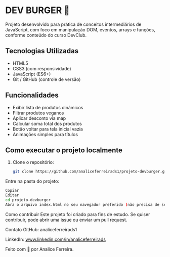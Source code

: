 # DEV BURGER 🍔

Projeto desenvolvido para prática de conceitos intermediários de JavaScript, com foco em manipulação DOM, eventos, arrays e funções, conforme conteúdo do curso DevClub.

## Tecnologias Utilizadas

- HTML5  
- CSS3 (com responsividade)  
- JavaScript (ES6+)  
- Git / GitHub (controle de versão)

## Funcionalidades

- Exibir lista de produtos dinâmicos  
- Filtrar produtos veganos  
- Aplicar desconto via map  
- Calcular soma total dos produtos  
- Botão voltar para tela inicial vazia  
- Animações simples para títulos  

## Como executar o projeto localmente

1. Clone o repositório:  
   ```bash
   git clone https://github.com/analiceferreirads1/projeto-devburger.git
Entre na pasta do projeto:

```bash
Copiar
Editar
cd projeto-devburger
Abra o arquivo index.html no seu navegador preferido (não precisa de servidor para este projeto).
```
Como contribuir
Este projeto foi criado para fins de estudo. Se quiser contribuir, pode abrir uma issue ou enviar um pull request.

Contato
GitHub: analiceferreirads1

LinkedIn: www.linkedin.com/in/analiceferreirads

Feito com 💜 por Analice Ferreira.